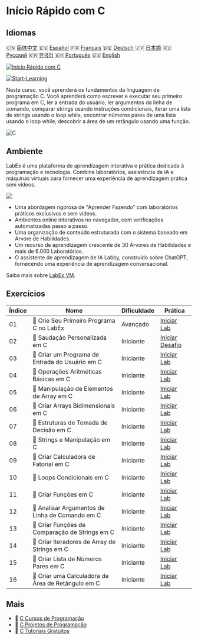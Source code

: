 # Início Rápido com C

## Idiomas

🇨🇳 [简体中文](README_zh.md) 🇪🇸 [Español](README_es.md) 🇫🇷 [Français](README_fr.md) 🇩🇪 [Deutsch](README_de.md) 🇯🇵 [日本語](README_ja.md) 🇷🇺 [Русский](README_ru.md) 🇰🇷 [한국어](README_ko.md) 🇧🇷 [Português](README_pt.md) 🇺🇸 [English](README.md) 

[![Início Rápido com C](https://cover-creator.labex.io/quick-start-with-c.png?lang=pt)](https://labex.io/pt/courses/quick-start-with-c)

[![Start-Learning](https://img.shields.io/badge/Start-Learning-whitesmoke?style=for-the-badge)](https://labex.io/pt/courses/quick-start-with-c)

Neste curso, você aprenderá os fundamentos da linguagem de programação C. Você aprenderá como escrever e executar seu primeiro programa em C, ler a entrada do usuário, ler argumentos da linha de comando, comparar strings usando instruções condicionais, iterar uma lista de strings usando o loop while, encontrar números pares de uma lista usando o loop while, descobrir a área de um retângulo usando uma função.

![C](https://img.shields.io/badge/C-whitesmoke?style=for-the-badge&logo=c)


## Ambiente

LabEx é uma plataforma de aprendizagem interativa e prática dedicada à programação e tecnologia. Combina laboratórios, assistência de IA e máquinas virtuais para fornecer uma experiência de aprendizagem prática sem vídeos.

![](https://tutorial-screenshot.getvm.io/images/vm-1725247253.png)

- Uma abordagem rigorosa de "Aprender Fazendo" com laboratórios práticos exclusivos e sem vídeos.
- Ambientes online interativos no navegador, com verificações automatizadas passo a passo.
- Uma organização de conteúdo estruturada com o sistema baseado em Árvore de Habilidades.
- Um recurso de aprendizagem crescente de 30 Árvores de Habilidades e mais de 6.000 Laboratórios.
- O assistente de aprendizagem de IA Labby, construído sobre ChatGPT, fornecendo uma experiência de aprendizagem conversacional.

Saiba mais sobre [LabEx VM](https://support.labex.io/using-labex/virtual-machine).

## Exercícios

|   Índice | Nome                                               | Dificuldade   | Prática                                                                                                                  |
|----------|----------------------------------------------------|---------------|--------------------------------------------------------------------------------------------------------------------------|
|       01 | 📖 Crie Seu Primeiro Programa C no LabEx           | Avançado      | <a target='_blank' href='https://labex.io/pt/tutorials/c-create-your-first-c-program-in-labex-438241'>Iniciar Lab</a>    |
|       02 | 🎯 Saudação Personalizada em C                     | Iniciante     | <a target='_blank' href='https://labex.io/pt/tutorials/c-personalized-c-greeting-391828'>Iniciar Desafio</a>             |
|       03 | 📖 Criar um Programa de Entrada do Usuário em C    | Iniciante     | <a target='_blank' href='https://labex.io/pt/tutorials/c-create-user-input-program-in-c-438242'>Iniciar Lab</a>          |
|       04 | 📖 Operações Aritméticas Básicas em C              | Iniciante     | <a target='_blank' href='https://labex.io/pt/tutorials/c-basic-arithmetic-operations-in-c-438262'>Iniciar Lab</a>        |
|       05 | 📖 Manipulação de Elementos de Array em C          | Iniciante     | <a target='_blank' href='https://labex.io/pt/tutorials/c-manipulate-array-elements-in-c-438261'>Iniciar Lab</a>          |
|       06 | 📖 Criar Arrays Bidimensionais em C                | Iniciante     | <a target='_blank' href='https://labex.io/pt/tutorials/c-create-two-dimensional-arrays-in-c-438259'>Iniciar Lab</a>      |
|       07 | 📖 Estruturas de Tomada de Decisão em C            | Iniciante     | <a target='_blank' href='https://labex.io/pt/tutorials/c-decision-making-structures-in-c-438255'>Iniciar Lab</a>         |
|       08 | 📖 Strings e Manipulação em C                      | Iniciante     | <a target='_blank' href='https://labex.io/pt/tutorials/c-strings-and-manipulate-them-in-c-438258'>Iniciar Lab</a>        |
|       09 | 📖 Criar Calculadora de Fatorial em C              | Iniciante     | <a target='_blank' href='https://labex.io/pt/tutorials/c-create-factorial-calculator-in-c-438256'>Iniciar Lab</a>        |
|       10 | 📖 Loops Condicionais em C                         | Iniciante     | <a target='_blank' href='https://labex.io/pt/tutorials/c-conditional-loops-in-c-438260'>Iniciar Lab</a>                  |
|       11 | 📖 Criar Funções em C                              | Iniciante     | <a target='_blank' href='https://labex.io/pt/tutorials/c-create-functions-in-c-438257'>Iniciar Lab</a>                   |
|       12 | 📖 Analisar Argumentos de Linha de Comando em C    | Iniciante     | <a target='_blank' href='https://labex.io/pt/tutorials/c-parse-command-line-arguments-in-c-438243'>Iniciar Lab</a>       |
|       13 | 📖 Criar Funções de Comparação de Strings em C     | Iniciante     | <a target='_blank' href='https://labex.io/pt/tutorials/c-create-string-comparison-functions-in-c-438244'>Iniciar Lab</a> |
|       14 | 📖 Criar Iteradores de Array de Strings em C       | Iniciante     | <a target='_blank' href='https://labex.io/pt/tutorials/c-create-string-array-iterators-in-c-438245'>Iniciar Lab</a>      |
|       15 | 📖 Criar Lista de Números Pares em C               | Iniciante     | <a target='_blank' href='https://labex.io/pt/tutorials/c-create-even-numbers-list-in-c-438246'>Iniciar Lab</a>           |
|       16 | 📖 Criar uma Calculadora de Área de Retângulo em C | Iniciante     | <a target='_blank' href='https://labex.io/pt/tutorials/c-create-a-rectangle-area-calculator-in-c-438247'>Iniciar Lab</a> |

## Mais

- 🔗 [C Cursos de Programação](https://github.com/labex-labs/awesome-programming-courses)
- 🔗 [C Projetos de Programação](https://github.com/labex-labs/awesome-programming-projects)
- 🔗 [C Tutoriais Gratuitos](https://github.com/labex-labs/c-free-tutorials)

